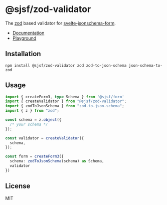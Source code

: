 # @sjsf/zod-validator

The [zod](https://github.com/colinhacks/zod) based validator for [svelte-jsonschema-form](https://github.com/x0k/svelte-jsonschema-form).

- [Documentation](https://x0k.github.io/svelte-jsonschema-form/validators/zod/)
- [Playground](https://x0k.github.io/svelte-jsonschema-form/playground/)

## Installation

```shell
npm install @sjsf/zod-validator zod zod-to-json-schema json-schema-to-zod
```

## Usage

```typescript
import { createForm3, type Schema } from '@sjsf/form'
import { createValidator } from "@sjsf/zod-validator";
import { zodToJsonSchema } from "zod-to-json-schema";
import { z } from "zod";

const schema = z.object({
  /* your schema */
});

const validator = createValidator({
  schema,
});

const form = createForm3({
  schema: zodToJsonSchema(schema) as Schema,
  validator
})
```

## License

MIT
